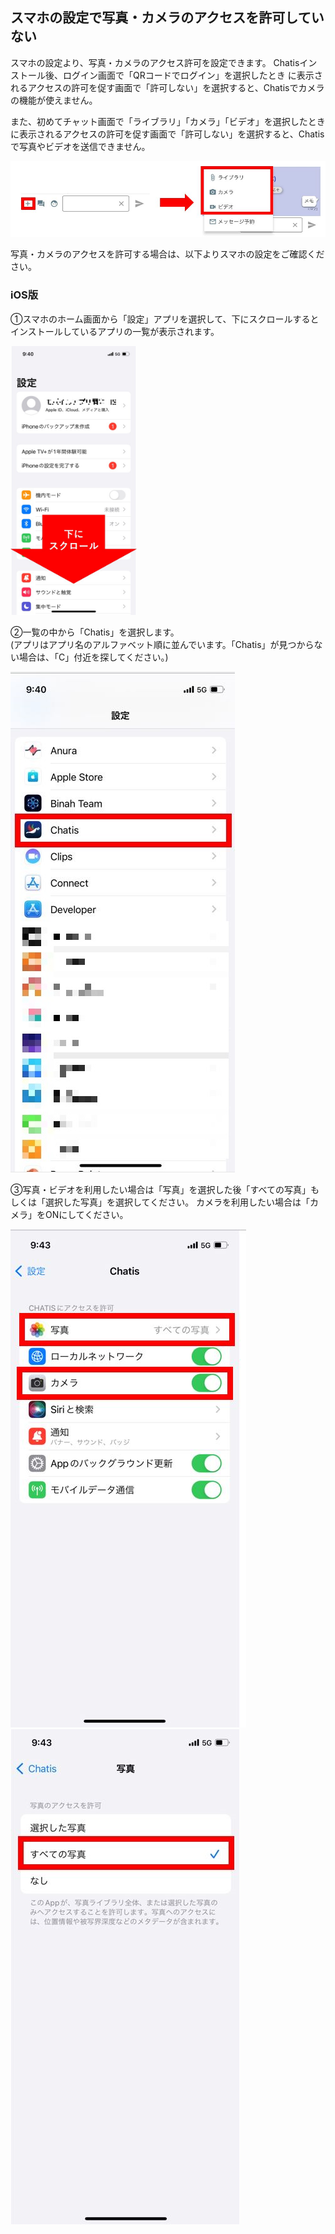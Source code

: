 ## スマホの設定で写真・カメラのアクセスを許可していない

スマホの設定より、写真・カメラのアクセス許可を設定できます。
Chatisインストール後、ログイン画面で「QRコードでログイン」を選択したとき  に表示されるアクセスの許可を促す画面で「許可しない」を選択すると、Chatisでカメラの機能が使えません。

また、初めてチャット画面で「ライブラリ」「カメラ」「ビデオ」を選択したとき に表示されるアクセスの許可を促す画面で「許可しない」を選択すると、Chatisで写真やビデオを送信できません。

![Screenshot](img/sp_写真1.jpg)  

写真・カメラのアクセスを許可する場合は、以下よりスマホの設定をご確認ください。  



### iOS版

①スマホのホーム画面から「設定」アプリを選択して、下にスクロールするとインストールしているアプリの一覧が表示されます。  

<!-- ![Screenshot](img/sp_アクセス許可1_ios.jpg)  -->
<img src="img/sp_アクセス許可1_ios.jpg" width="40%">  

②一覧の中から「Chatis」を選択します。  
(アプリはアプリ名のアルファベット順に並んでいます。「Chatis」が見つからない場合は、「C」付近を探してください。)


![Screenshot](img/sp_アクセス許可2_ios.JPG) 

③写真・ビデオを利用したい場合は「写真」を選択した後「すべての写真」もしくは「選択した写真」を選択してください。
カメラを利用したい場合は「カメラ」をONにしてください。

![Screenshot](img/sp_アクセス許可3_ios.JPG)
![Screenshot](img/sp_アクセス許可4_ios.JPG) 